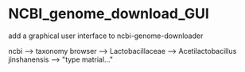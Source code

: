 # NCBI_genome_download_GUI
 add a graphical user interface to ncbi-genome-downloader

 ncbi --> taxonomy browser --> Lactobacillaceae --> 
Acetilactobacillus jinshanensis --> "type matrial..."

